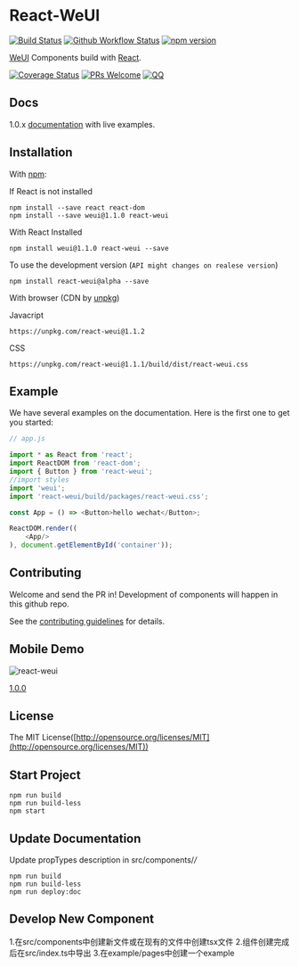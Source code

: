 <!--
 * @Author: 刘佑祥
 * @LastEditors: 刘佑祥
 * @LastEditTime: 2020-07-22 14:53:10
--> 
# React-WeUI 

[![Build Status](https://travis-ci.org/weui/react-weui.svg?branch=master)](https://travis-ci.org/weui/react-weui) 
[![Github Workflow Status](https://github.com/weui/react-weui/workflows/ci/badge.svg)](https://github.com/weui/react-weui) 
[![npm version](https://img.shields.io/npm/v/react-weui.svg)](https://www.npmjs.org/package/react-weui)

[WeUI](https://github.com/weui/weui) Components build with [React](http://facebook.github.io/react/).

[![Coverage Status](https://coveralls.io/repos/github/weui/react-weui/badge.svg?branch=master)](https://coveralls.io/github/weui/react-weui?branch=master)  [![PRs Welcome](https://img.shields.io/badge/PRs-welcome-brightgreen.svg)](CONTRIBUTING.md#pull-requests) [![QQ](http://pub.idqqimg.com/wpa/images/group.png)](http://jq.qq.com/?_wv=1027&k=413HLfV)

## Docs

1.0.x [documentation](http://qiuyu.coupon.lukou.com/react-weui/docs) with live examples.

## Installation

With [npm](http://npmjs.com/):

If React is not installed

```
npm install --save react react-dom
npm install --save weui@1.1.0 react-weui
```

With React Installed

```
npm install weui@1.1.0 react-weui --save
```

To use the development version (`API might changes on realese version`)

```
npm install react-weui@alpha --save
```

With browser (CDN by [unpkg](http://unpkg.com/))

Javacript
```
https://unpkg.com/react-weui@1.1.2
```

CSS
```
https://unpkg.com/react-weui@1.1.1/build/dist/react-weui.css
```
## Example

We have several examples on the documentation. Here is the first one to get you started:
```javascript
// app.js

import * as React from 'react';
import ReactDOM from 'react-dom';
import { Button } from 'react-weui';
//import styles
import 'weui';
import 'react-weui/build/packages/react-weui.css';

const App = () => <Button>hello wechat</Button>;

ReactDOM.render((
    <App/>
), document.getElementById('container'));

```

## Contributing

Welcome and send the PR in! Development of components will happen in this github repo.

See the [contributing guidelines](https://github.com/n7best/react-weui-1/blob/master/CONTRIBUTING.md) for details.

## Mobile Demo

![react-weui](./docs/qrcode.png)

[1.0.0](http://qiuyu.coupon.lukou.com/react-weui/docs)

## License

The MIT License([http://opensource.org/licenses/MIT](http://opensource.org/licenses/MIT))

## Start Project

```
npm run build
npm run build-less
npm start
```

## Update Documentation

Update propTypes description in src/components/*/*

```
npm run build
npm run build-less
npm run deploy:doc
```

## Develop New Component

1.在src/components中创建新文件或在现有的文件中创建tsx文件
2.组件创建完成后在src/index.ts中导出
3.在example/pages中创建一个example
